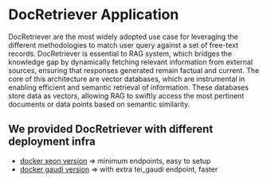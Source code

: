 # DocRetriever Application

DocRetriever are the most widely adopted use case for leveraging the different methodologies to match user query against a set of free-text records. DocRetriever is essential to RAG system, which bridges the knowledge gap by dynamically fetching relevant information from external sources, ensuring that responses generated remain factual and current. The core of this architecture are vector databases, which are instrumental in enabling efficient and semantic retrieval of information. These databases store data as vectors, allowing RAG to swiftly access the most pertinent documents or data points based on semantic similarity.

## We provided DocRetriever with different deployment infra

- [docker xeon version](docker_compose/Intel/CPU/) => minimum endpoints, easy to setup
- [docker gaudi version](docker_compose/Intel/HPU/) => with extra tei_gaudi endpoint, faster
